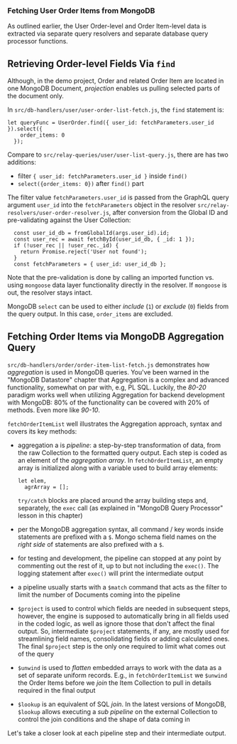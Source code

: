 ### Fetching User Order Items from MongoDB 

As outlined earlier, the User Order-level and Order Item-level data is extracted via separate query resolvers and separate database query processor functions. 


## Retrieving Order-level Fields Via `find`

Although, in the demo project, Order and related Order Item are located in one MongoDB Document, *projection* enables us pulling selected parts of the document only. 

In `src/db-handlers/user/user-order-list-fetch.js`, the `find` statement is:

```
let queryFunc = UserOrder.find({ user_id: fetchParameters.user_id }).select({
    order_items: 0
  });
```

Compare to `src/relay-queries/user/user-list-query.js`, there are has two additions:

- filter `{ user_id: fetchParameters.user_id }` inside `find()`
- `select({order_items: 0})` after `find()` part

The filter value `fetchParameters.user_id` is passed from the GraphQL query argument `user_id` into the `fetchParameters` object in the resolver `src/relay-resolvers/user-order-resolver.js`, after conversion from the Global ID and pre-validating against the User Collection:

```
  const user_id_db = fromGlobalId(args.user_id).id;
  const user_rec = await fetchById(user_id_db, { _id: 1 });
  if (!user_rec || !user_rec._id) {
    return Promise.reject('User not found');
  }
  const fetchParameters = { user_id: user_id_db };
```

Note that the pre-validation is done by calling an imported function vs. using `mongoose` data layer functionality directly in the resolver. If `mongoose` is out, the resolver stays intact.

MongoDB `select` can be used to either *include* (`1`) or *exclude* (`0`) fields from the query output. In this case, `order_items` are excluded.


## Fetching Order Items via MongoDB Aggregation Query

`src/db-handlers/order/order-item-list-fetch.js` demonstrates how *aggregation* is used in MongoDB queries. You've been warned in the "MongoDB Datastore" chapter that Aggregation is a complex and advanced functionality, somewhat on par with, e.g, PL SQL. Luckily, the *80-20* paradigm works well when utilizing Aggregation for backend development with MongoDB: 80% of the functionality can be covered with 20% of methods. Even more like *90-10*.

`fetchOrderItemList` well illustrates the Aggregation approach, syntax and covers its key methods:

- aggregation a is *pipeline*: a step-by-step transformation of data, from the raw Collection to the formatted query output. Each step is coded as an element of the *aggregation array*. In `fetchOrderItemList`, an empty array is initialized along with a variable used to build array elements: 

  ```
  let elem,
    agrArray = [];
  ```

  `try/catch` blocks are placed around the array building steps and, separately, the `exec` call (as explained in "MongoDB Query Processor" lesson in this chapter)
- per the MongoDB aggregation syntax, all command / key words inside statements are prefixed with a `$`. Mongo schema field names on the *right side* of statements are also prefixed with a `$`.
- for testing and development, the pipeline can stopped at any point by commenting out the rest of it, up to but not including the `exec()`. The logging statement after `exec()` will print the intermediate output
- a pipeline usually starts with a `$match` command that acts as the filter to limit the number of Documents coming into the pipeline
- `$project` is used to control which fields are needed in subsequent steps, however, the engine is supposed to automatically bring in all fields used in the coded logic, as well as ignore those that don't affect the final output. So, intermediate `$project` statements, if any, are mostly used for streamlining field names, consolidating fields or adding calculated ones. The final `$project` step is the only one required to limit what comes out of the query
- `$unwind` is used to *flatten* embedded arrays to work with the data as a set of separate uniform records. E.g., in `fetchOrderItemList` we `$unwind` the Order Items before we *join* the Item Collection to pull in details required in the final output
- `$lookup` is an equivalent of SQL *join*. In the latest versions of MongoDB, `$lookup` allows executing a *sub pipeline* on the external Collection to control the join conditions and the shape of data coming in


Let's take a closer look at each pipeline step and their intermediate output. 